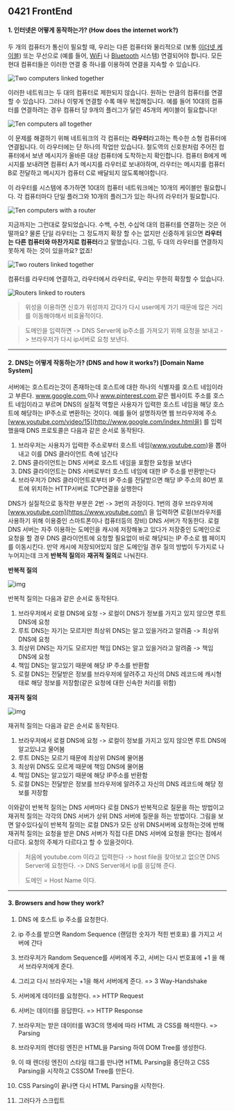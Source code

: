 ## 0421 FrontEnd

#### 1. 인터넷은 어떻게 동작하는가? (How does the internet work?)

두 개의 컴퓨터가 통신이 필요할 때, 우리는 다른 컴퓨터와 물리적으로 (보통 [이더넷 케이블](http://en.wikipedia.org/wiki/Ethernet_crossover_cable)) 또는 무선으로 (예를 들어, [WiFi](http://en.wikipedia.org/wiki/WiFi) 나 [Bluetooth](http://en.wikipedia.org/wiki/Bluetooth) 시스템) 연결되어야 합니다. 모든 현대 컴퓨터들은 이러한 연결 중 하나를 이용하여 연결을 지속할 수 있습니다.

![Two computers linked together](https://mdn.mozillademos.org/files/8441/internet-schema-1.png)

이러한 네트워크는 두 대의 컴퓨터로 제한되지 않습니다. 원하는 만큼의 컴퓨터를 연결할 수 있습니다. 그러나 이렇게 연결할 수록 매우 복잡해집니다. 예를 들어 10대의 컴퓨터를 연결하려는 경우 컴퓨터 당 9개의 플러그가 달린 45개의 케이블이 필요합니다!

![Ten computers all together](https://mdn.mozillademos.org/files/8443/internet-schema-2.png)

이 문제를 해결하기 위해 네트워크의 각 컴퓨터는 **라우터**라고하는 특수한 소형 컴퓨터에 연결됩니다. 이 라우터에는 단 하나의 작업만 있습니다. 철도역의 신호원처럼 주어진 컴퓨터에서 보낸 메시지가 올바른 대상 컴퓨터에 도착하는지 확인합니다. 컴퓨터 B에게 메시지를 보내려면 컴퓨터 A가 메시지를 라우터로 보내야하며, 라우터는 메시지를 컴퓨터 B로 전달하고 메시지가 컴퓨터 C로 배달되지 않도록해야합니다.

이 라우터를 시스템에 추가하면 10대의 컴퓨터 네트워크에는 10개의 케이블만 필요합니다. 각 컴퓨터마다 단일 플러그와 10개의 플러그가 있는 하나의 라우터가 필요합니다.

![Ten computers with a router](https://mdn.mozillademos.org/files/8445/internet-schema-3.png)

지금까지는 그런대로 잘되었습니다. 수백, 수천, 수십억 대의 컴퓨터를 연결하는 것은 어떨까요? 물론 단일 라우터는 그 정도까지 확장 할 수는 없지만 신중하게 읽으면 **라우터는 다른 컴퓨터와 마찬가지로 컴퓨터**라고 말했습니다. 그럼, 두 대의 라우터를 연결하지 못하게 하는 것이 있을까요? 없죠!

![Two routers linked together](https://mdn.mozillademos.org/files/8447/internet-schema-4.png)

컴퓨터를 라우터에 연결하고, 라우터에서 라우터로, 우리는 무한히 확장할 수 있습니다.

![Routers linked to routers](https://mdn.mozillademos.org/files/8449/internet-schema-5.png)





> 위성을 이용하면 신호가 위성까지 갔다가 다시 user에게 가기 때문에 많은 거리를 이동해야해서 비효율적이다.

> 도메인을 입력하면 -> DNS Server에 ip주소를 가져오기 위해 요청을 보내고 -> 브라우저가 다시 ip서버로 요청 보낸다.



---

#### 2. DNS는 어떻게 작동하는가? (DNS and how it works?) [Domain Name System]

서버에는 호스트라는것이 존재하는데 호스트에 대한 하나의 식별자를 호스트 네임이라고 부른다. [www.google.com ](http://www.google.com/) 이나 [www.pinterest.com ](http://www.pinterest.com/) 같은 웹사이트 주소를 호스트 네임이라고 부르며 DNS의 실질적 역할은 사용자가 입력한 호스트 네임을 해당 호스트에 해당하는 IP주소로 변환하는 것이다. 예를 들어 설명하자면 웹 브라우저에 주소 [www.youtube.com/video/15](http://www.google.com/index.html을) 를 입력했을때 DNS 프로토콜은 다음과 같은 순서로 동작된다.

1. 브라우저는 사용자가 입력한 주소로부터 호스트 네임(www.youtube.com)을 뽑아내고 이를 DNS 클라이언트 측에 넘긴다
2. DNS 클라이언트는 DNS 서버로 호스트 네임을 포함한 요청을 보낸다
3. DNS 클라이언트는 DNS 서버로부터 호스트 네임에 대한 IP 주소를 반환받는다
4. 브라우저가 DNS 클라이언트로부터 IP 주소를 전달받으면 해당 IP 주소의 80번 포트에 위치하는 HTTP서버로 TCP연결을 실행한다

DNS가 실질적으로 동작한 부분은 2번 -> 3번의 과정이다. 1번의 경우 브라우저에 [www.youtube.com](https://www.youtube.com/) 을 입력하면 로컬(브라우저를 사용하기 위해 이용중인 스마트폰이나 컴퓨터등의 장비) DNS 서버가 작동한다. 로컬 DNS 서버는 자주 이용하는 도메인을 캐시에 저장해놓고 있다가 저장중인 도메인으로 요청을 할 경우 DNS 클라이언트에 요청할 필요없이 바로 해당되는 IP 주소로 웹 페이지를 이동시킨다. 만약 캐시에 저장되어있지 않은 도메인일 경우 질의 방법이 두가지로 나누어지는데 크게 **반복적 질의**와 **재귀적 질의**로 나눠진다.

**반복적 질의**

![img](https://blog.kakaocdn.net/dn/buQjr1/btqRt6CqSg9/sazaxxqkMUvY92fjiT9tkk/img.png)



반복적 질의는 다음과 같은 순서로 동작된다.

1. 브라우저에서 로컬 DNS에 요청 -> 로컬이 DNS가 정보를 가지고 있지 않으면 루트 DNS에 요청
2. 루트 DNS는 자기는 모르지만 최상위 DNS는 알고 있을거라고 알려줌 -> 최상위 DNS에 요청
3. 최상위 DNS는 자기도 모르지만 책임 DNS는 알고 있을거라고 알려줌 -> 책임 DNS에 요청
4. 책임 DNS는 알고있기 때문에 해당 IP 주소를 반환함
5. 로컬 DNS는 전달받은 정보를 브라우저에 알려주고 자신의 DNS 레코드에 캐시형태로 해당 정보를 저장함(같은 요청에 대한 신속한 처리를 위함)

**재귀적 질의**

![img](https://blog.kakaocdn.net/dn/wLKmx/btqRGq7nO9B/J2TBFsW1tkNtAaAtVwLA5k/img.png)

재귀적 질의는 다음과 같은 순서로 동작된다.

1. 브라우저에서 로컬 DNS에 요청 -> 로컬이 정보를 가지고 있지 않으면 루트 DNS에 알고있냐고 물어봄
2. 루트 DNS는 모르기 때문에 최상위 DNS에 물어봄
3. 최상위 DNS도 모르게 때문에 책임 DNS에 물어봄
4. 책임 DNS는 알고있기 때문에 해당 IP주소를 반환함
5. 로컬 DNS는 전달받은 정보를 브라우저에 알려주고 자신의 DNS 레코드에 해당 정보를 저장함

이와같이 반복적 질의는 DNS 서버마다 로컬 DNS가 반복적으로 질문을 하는 방법이고 재귀적 질의는 각각의 DNS 서버가 상위 DNS 서버에 질문을 하는 방법이다. 그림을 보면 알수있다싶이 반복적 질의는 로컬 DNS가 모든 상위 DNS서버에 요청하는것에 반해 재귀적 질의는 요청을 받은 DNS 서버가 직접 다른 DNS 서버에 요청을 한다는 점에서 다르다. 요청의 주체가 다르다고 할 수 있을것이다.

> 처음에 youtube.com 이라고 입력한다 -> host file을 찾아보고 없으면 DNS Server에 요청한다. -> DNS Server에서 ip를 응답해 준다.
>
> 도메인 = Host Name 이다.

---

#### 3. Browsers and how they work?

1. DNS 에 호스트 ip 주소를 요청한다.

2. ip 주소를 받으면 Random Sequence (랜덤한 숫자가 적힌 번호표) 를 가지고 서버에 간다

3. 브라우저가 Random Sequence를 서버에게 주고, 서버는 다시 번호표에 +1 을 해서 브라우저에게 준다.

4. 그리고 다시 브라우저는 +1을 해서 서버에게 준다. => 3 Way-Handshake

5. 서버에게 데이터를 요청한다. => HTTP Request

6. 서버는 데이터를 응답한다. => HTTP Response

7. 브라우저는 받은 데이터를  W3C의 명세에 따라 HTML 과 CSS를 해석한다. => Parsing

8. 브라우저의 렌더링 엔진은 HTML을 Parsing 하여 DOM Tree를 생성한다.

9. 이 때 렌더링 엔진이 스타일 태그를 만나면 HTML Parsing을 중단하고 CSS Parsing을 시작하고 CSSOM Tree를 만든다.

10. CSS Parsing이 끝나면 다시 HTML Parsing을 시작한다.

11. 그러다가 스크립트<Script> 태그를 만나면 다시 Parsing을 중단하고 JS Engine에게 권한을 넘기고 추상 구문 트리인 AST(Abstract Syntax Tree)를 만들고 실행한다.

12. 다시 HTML Parsing을 마무리 하고 DOM Tree 와 CSSOM Tree 를 합쳐서 Render Tree를 생성한다.

13. 여기까지 과정을 **Construction** 이라고 한다.

14. 렌더링 엔진은 Layout 작업을 시작한다. (Render Tree의 노드들을 화면의 올바른 위치에 표시한다.)

15. UI Backend가 Render Tree의 노드들을 돌면서 UI를 그린다.

16. 노드들의 레이어를 순서대로 구성하는 Composition 단계를 시작한다. (z-index가 낮은 요소부터 높은 요소 순으로 놓는다.)

17. Layout 작업부터 Composition 까지의 과정을 **Operation** 이라고 한다.



> 데이터를 다 받고 시작하는게 아니라 일부 데이터를 받으면 화면에 표시하고, 또 데이터를 받고 화면에 표시하는 걸 반복한다. (유저에게 빠르게 화면을 표시해주기 위해서)



#### (참고)브라우저의 기본 구조

브라우저의 주요 구성 요소는 다음과 같다.(1.1)

1. 사용자 인터페이스 - 주소 표시줄, 이전/다음 버튼, 북마크 메뉴 등. 요청한 페이지를 보여주는 창을 제외한 나머지 모든 부분이다.
2. 브라우저 엔진 - 사용자 인터페이스와 렌더링 엔진 사이의 동작을 제어.
3. 렌더링 엔진 - 요청한 콘텐츠를 표시. 예를 들어 HTML을 요청하면 HTML과 CSS를 파싱하여 화면에 표시함.
4. 통신 - HTTP 요청과 같은 네트워크 호출에 사용됨. 이것은 플랫폼 독립적인 인터페이스이고 각 플랫폼 하부에서 실행됨.
5. UI 백엔드 - 콤보 박스와 창 같은 기본적인 장치를 그림. 플랫폼에서 명시하지 않은 일반적인 인터페이스로서, OS 사용자 인터페이스 체계를 사용.
6. 자바스크립트 해석기 - 자바스크립트 코드를 해석하고 실행.
7. 자료 저장소 - 이 부분은 자료를 저장하는 계층이다. 쿠키를 저장하는 것과 같이 모든 종류의 자원을 하드 디스크에 저장할 필요가 있다. HTML5 명세에는 브라우저가 지원하는 '[웹](http://www.html5rocks.com/en/features/storage)[ ](http://www.html5rocks.com/en/features/storage)[데이터](http://www.html5rocks.com/en/features/storage)[ ](http://www.html5rocks.com/en/features/storage)[베이스](http://www.html5rocks.com/en/features/storage)'가 정의되어 있다.

![brouser1](https://d2.naver.com/content/images/2015/06/helloworld-59361-1.png)

그림 1 브라우저의 주요 구성 요소

크롬은 대부분의 브라우저와 달리 각 탭마다 별도의 렌더링 엔진 인스턴스를 유지하는 것이 주목할만하다. 각 탭은 독립된 프로세스로 처리된다.

https://d2.naver.com/helloworld/59361

---

### 4. What is hosting?

호스팅(hosting)이란 그 단어 뜻에서도 느껴지듯이 대형 서버의 기능을 빌려쓰는 것을 의미합니다.

전문 호스팅사의 서버를 빌려 그 안에 나만의 공간을 빌리는 것을 호스팅이라고합니다.

호스팅사마다 호스팅종류는 다양하지만 크게 웹호스팅, 서버호스팅, 클라우드호스팅으로 구분할 수 있습니다.

  **웹호스팅**은 하나의 서버장비를 여러명이 공유하여 사용하는 것입니다. 따라서 가격도 저렴하고 대중적으로 
가장 많이 사용되는 호스팅입니다. 기업이나 개인 홈페이지는 웹트래픽양이 많지 않기 때문에 웹호스팅을 
사용하는 것이 가장 적합합니다. 하지만 트래픽양이 증가해서 혼자 너무 많은 트래픽을 잡아먹는다면 
서버가 다운되는 등의 제약이 있을 수 있습니다.

 **서버호스팅**은 웹호스팅과 반대로 한명의 고객이 하나의 서버장비를 임대하는 호스팅입니다. 따라서 가격도 비싸고 스케일과 트래픽양이 많은 대형홈페이지를 구축할 때 사용하는 서비스입니다. 서버를 단독사용하므로 설치, 삭제등의 개발이 자유롭다고 합니다. 고정적으로 트래픽양이 많은 사이트에 적합한 호스팅입니다.

 **클라우드호스팅**은 서버호스팅과 비슷하지만 물리적서버장비가아닌 가상서버를 임대한다는 데 차이가 있습니다. 따라서 자유롭게 서버스펙을 조절할 수 있고, 이용한 만큼만 금액을 지불하면 된다는 장점이 있습니다. 일시적인 트래픽 변동량이 많은 사이트에 적합한 호스팅입니다.

> 서버를 빌린다는 것은 같지만 용도에 따라서 웹, 서버, 클라우드호스팅을 선택하면 된다.

---

### 5. What is Domain Name?

#### IP란?

인터넷에 연결되어 있는 장치(컴퓨터, 스마트폰, 타블릿, 서버 등등)들은 각각의 장치를 식별할 수 있는 주소를 가지고 있는데 이를 ip라고 한다. 예) 115.68.24.88, 192.168.0.1

#### 도메인(domain)이란?

ip는 사람이 이해하고 기억하기 어렵기 때문에 이를 위해서 각 ip에 이름을 부여할 수 있게 했는데, 이것을 도메인이라고 한다.

- opentutorials.org -> 115.68.24.88
- naver.com -> 220.95.233.172
- daum.net -> 114.108.157.19

![img](https://s3.ap-northeast-2.amazonaws.com/opentutorials-user-file/module/121/298.png)

#### (참고)도메인의 구성요소

컴퓨터의 이름과 최상위 도메인으로 구성되어 있다. 예를들면 아래와 같다.

- opentutorials.org
  - opentutorials : 컴퓨터의 이름
  - org : 최상위 도메인 - 비영리단체
- daum.co.kr
  - daum : 컴퓨터의 이름
  - co : 국가 형태의 최상위 도메인을 의미
  - kr : 대한민국의 NIC에서 관리하는 도메인을 의미

> 위에서 설명했듯이 ip를 사람들이 쉽게 기억하기 위해 만든 이름이다.
>
> DNS Server를 이용해서 ip 주소를 찾을 수 있다.
